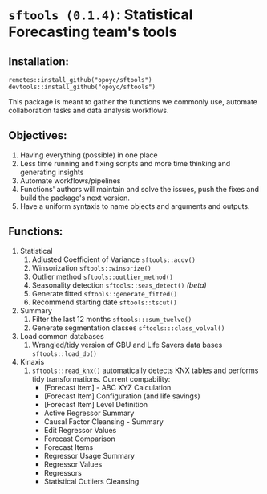 # `sftools (0.1.4)`: Statistical Forecasting team's tools

## Installation:

`remotes::install_github("opoyc/sftools")`  
`devtools::install_github("opoyc/sftools")`

This package is meant to gather the functions we commonly use, automate collaboration tasks and data analysis workflows.

## Objectives:

1. Having everything (possible) in one place
1. Less time running and fixing scripts and more time thinking and generating insights
1. Automate workflows/pipelines
1. Functions' authors will maintain and solve the issues, push the fixes and build the package's next version.
1. Have a uniform syntaxis to name objects and arguments and outputs.


## Functions:

1. Statistical
   1. Adjusted Coefficient of Variance `sftools::acov()`
   1. Winsorization `sftools::winsorize()`
   1. Outlier method `sftools::outlier_method()`
   1. Seasonality detection `sftools::seas_detect()` *(beta)*
   1. Generate fitted `sftools::generate_fitted()`
   1. Recommend starting date `sftools::tscut()`
1. Summary 
   1. Filter the last 12 months `sftools:::sum_twelve()`
   1. Generate segmentation classes `sftools:::class_volval()`
1. Load common databases
   1. Wrangled/tidy version of GBU and Life Savers data bases `sftools::load_db()`
1. Kinaxis
   1. `sftools::read_knx()` automatically detects KNX tables and performs tidy transformations. Current compability:
      - [Forecast Item] - ABC XYZ Calculation
      - [Forecast Item] Configuration (and life savings)
      - [Forecast Item] Level Definition
      - Active Regressor Summary
      - Causal Factor Cleansing - Summary
      - Edit Regressor Values
      - Forecast Comparison
      - Forecast Items
      - Regressor Usage Summary
      - Regressor Values
      - Regressors
      - Statistical Outliers Cleansing
